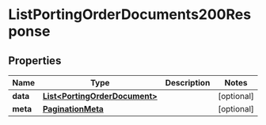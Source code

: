

# ListPortingOrderDocuments200Response


## Properties

| Name | Type | Description | Notes |
|------------ | ------------- | ------------- | -------------|
|**data** | [**List&lt;PortingOrderDocument&gt;**](PortingOrderDocument.md) |  |  [optional] |
|**meta** | [**PaginationMeta**](PaginationMeta.md) |  |  [optional] |



